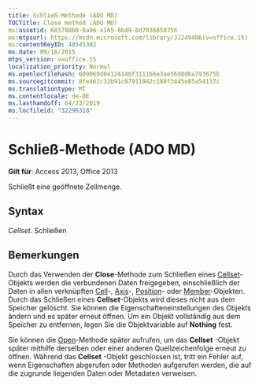 ```yaml
---
title: Schließ-Methode (ADO MD)
TOCTitle: Close method (ADO MD)
ms:assetid: 683788b0-0a96-a165-6b49-8d7036850756
ms:mtpsurl: https://msdn.microsoft.com/library/JJ249406(v=office.15)
ms:contentKeyID: 48545382
ms.date: 09/18/2015
mtps_version: v=office.15
localization_priority: Normal
ms.openlocfilehash: 609069d04124146f311166e3ae56d8d6a793675b
ms.sourcegitcommit: 8fe462c32b91c87911942c188f3445e85a54137c
ms.translationtype: MT
ms.contentlocale: de-DE
ms.lasthandoff: 04/23/2019
ms.locfileid: "32296318"
---
```

# <a name="close-method-ado-md"></a>Schließ-Methode (ADO MD)


**Gilt für**: Access 2013, Office 2013

Schließt eine geöffnete Zellmenge.

## <a name="syntax"></a>Syntax

*Cellset*. Schließen

## <a name="remarks"></a>Bemerkungen

Durch das Verwenden der **Close**-Methode zum Schließen eines [Cellset](cellset-object-ado-md.md)-Objekts werden die verbundenen Daten freigegeben, einschließlich der Daten in allen verknüpften [Cell](cell-object-ado-md.md)-, [Axis](axis-object-ado-md.md)-, [Position](position-object-ado-md.md)- oder [Member](member-object-ado-md.md)-Objekten. Durch das Schließen eines **Cellset**-Objekts wird dieses nicht aus dem Speicher gelöscht. Sie können die Eigenschafteneinstellungen des Objekts ändern und es später erneut öffnen. Um ein Objekt vollständig aus dem Speicher zu entfernen, legen Sie die Objektvariable auf **Nothing** fest.

Sie können die [Open](open-method-ado-md.md)-Methode später aufrufen, um das **Cellset** -Objekt später mithilfe derselben oder einer anderen Quellzeichenfolge erneut zu öffnen. Während das **Cellset** -Objekt geschlossen ist, tritt ein Fehler auf, wenn Eigenschaften abgerufen oder Methoden aufgerufen werden, die auf die zugrunde liegenden Daten oder Metadaten verweisen.

